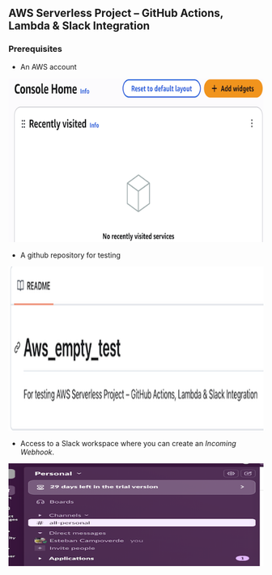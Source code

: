 ##  AWS Serverless Project – GitHub Actions, Lambda & Slack Integration

### Prerequisites

- An AWS account

![Aws Account homepage](../../../../images/dev_ops/aws/Aws-account.png)

- A github repository for testing
  
![Empty Github repo](../../../../images/dev_ops/aws/Github-repo.png)

- Access to a Slack workspace where you can create an *Incoming Webhook*.

![Slack Workspace example](../../../../images/dev_ops/aws/Slack-workspace.png)

## 
